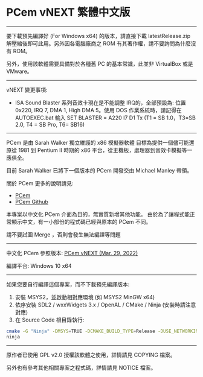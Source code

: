 # PCem vNEXT 繁體中文版

---

要下載預先編譯好 (For Windows x64) 的版本，請直接下載 latestRelease.zip
解壓縮後即可此用。另外因各電腦廠商之 ROM 有其著作權，請不要詢問為什麼沒有 ROM。

另外，使用該軟體需要具備對於各種舊 PC 的基本常識，此並非 VirtualBox 或是 VMware。

---

vNEXT 變更事項:
- ISA Sound Blaster 系列音效卡現在是不能調整 IRQ的，全部預設為: 位置 0x220, IRQ 7, DMA 1, High DMA 5。使用 DOS 作業系統時，請記得在 AUTOEXEC.bat 輸入 SET BLASTER = A220 I7 D1 Tx (T1 = SB 1.0，T3=SB 2.0, T4 = SB Pro, T6= SB16) 

---

PCem 是由 Sarah Walker 獨立維護的 x86 模擬器軟體
目標為提供一個儘可能還原從 1981 到 Pentium II 時期的 x86 平台，從主機板，處理器到音效卡模擬等一應俱全。

目前 Sarah Walker 已將下一個版本的 PCem 開發交由 Michael Manley 帶領。

關於 PCem 更多的說明請見:
- [PCem](https://pcem-emulator.co.uk/)
- [PCem Github](https://github.com/sarah-walker-pcem/pcem)

本專案以中文化 PCem 介面為目的，無實質新增其他功能。
由於為了讓程式能正常顯示中文，有一小部份的程式碼已經與原本的 PCem 不同。

請不要試圖 Merge ，否則會發生無法編譯等問題

---

中文化 PCem 參照版本: [PCem vNEXT (Mar. 29, 2022)](https://github.com/sarah-walker-pcem/pcem/commit/85e1ef3ee4b5b1598957bfa95312f42a1eaef6e6)

編譯平台: Windows 10 x64

---

如果您要自行編譯這個專案，而不下載預先編譯版本:
1. 安裝 MSYS2，並啟動相對應環境 (如 MSYS2 MinGW x64)
2. 依序安裝 SDL2 / wxxWidgets 3.x / OpenAL / CMake / Ninja (安裝時請注意對應)
3. 在 Source Code 根目錄執行:
```sh
cmake -G "Ninja" -DMSYS=TRUE -DCMAKE_BUILD_TYPE=Release -DUSE_NETWORKING=ON .
ninja
```

---

原作者已使用 GPL v2.0 授權該軟體之使用，詳情請見 COPYING 檔案。

另外也有參考其他相關專案之程式碼，詳情請見 NOTICE 檔案。